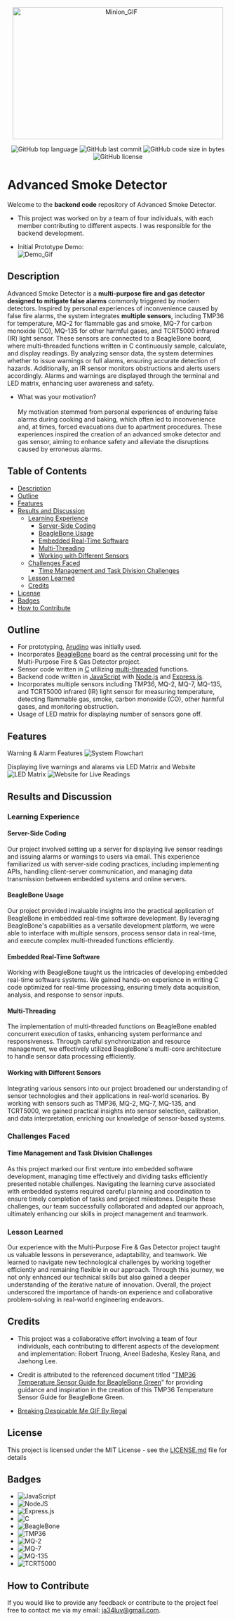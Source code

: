 <div align="center">

<img src="./assets/animations/minion.gif" alt="Minion_GIF" width="480" height="300">

![GitHub top language](https://img.shields.io/github/languages/top/jayhonglee/Final-Project-Server.svg?style=for-the-badge)
![GitHub last commit](https://img.shields.io/github/last-commit/jayhonglee/Final-Project-Server.svg?style=for-the-badge)
![GitHub code size in bytes](https://img.shields.io/github/languages/code-size/jayhonglee/Final-Project-Server.svg?style=for-the-badge)
![GitHub license](https://img.shields.io/github/license/jayhonglee/Final-Project-Server.svg?style=for-the-badge)

</div>

# Advanced Smoke Detector

Welcome to the **backend code** repository of Advanced Smoke Detector.

-   This project was worked on by a team of four individuals, with each member contributing to different aspects. I was responsible for the backend development.

-   Initial Prototype Demo: <br/>
![Demo_Gif](./assets/animations/advanced%20smoke%20detector%20demo.gif)

## Description

Advanced Smoke Detector is a **multi-purpose fire and gas detector designed to mitigate false alarms** commonly triggered by modern detectors. Inspired by personal experiences of inconvenience caused by false fire alarms, the system integrates **multiple sensors**, including TMP36 for temperature, MQ-2 for flammable gas and smoke, MQ-7 for carbon monoxide (CO), MQ-135 for other harmful gases, and TCRT5000 infrared (IR) light sensor. These sensors are connected to a BeagleBone board, where multi-threaded functions written in C continuously sample, calculate, and display readings. By analyzing sensor data, the system determines whether to issue warnings or full alarms, ensuring accurate detection of hazards. Additionally, an IR sensor monitors obstructions and alerts users accordingly. Alarms and warnings are displayed through the terminal and LED matrix, enhancing user awareness and safety.

-   What was your motivation? <br/> <br/>
    My motivation stemmed from personal experiences of enduring false alarms during cooking and baking, which often led to inconvenience and, at times, forced evacuations due to apartment procedures. These experiences inspired the creation of an advanced smoke detector and gas sensor, aiming to enhance safety and alleviate the disruptions caused by erroneous alarms.

## Table of Contents

-   [Description](#description)
-   [Outline](#outline)
-   [Features](#features)
-   [Results and Discussion](#results-and-discussion)
    -   [Learning Experience](#learning-experience)
        -   [Server-Side Coding](#server-side-coding)
        -   [BeagleBone Usage](#beaglebone-usage)
        -   [Embedded Real-Time Software](#embedded-real-time-software)
        -   [Multi-Threading](#multi-threading)
        -   [Working with Different Sensors](#working-with-different-sensors)
    -   [Challenges Faced](#challenges-faced)
        -   [Time Management and Task Division Challenges](#time-management-and-task-division-challenges)
    -   [Lesson Learned](#lesson-learned)
    -   [Credits](#credits)
-   [License](#license)
-   [Badges](#badges)
-   [How to Contribute](#how-to-contribute)

## Outline

-   For prototyping, [Arudino](https://www.arduino.cc) was initially used.
-   Incorporates [BeagleBone](https://www.beagleboard.org/boards/beaglebone-original) board as the central processing unit for the Multi-Purpose Fire & Gas Detector project.
-   Sensor code written in [C](https://en.wikipedia.org/wiki/C_(programming_language)#:~:text=C%20is%20an%20imperative%20procedural,all%20with%20minimal%20runtime%20support.) utilizing [multi-threaded](https://en.wikipedia.org/wiki/Multithreading_(computer_architecture)#:~:text=In%20computer%20architecture%2C%20multithreading%20is,This%20approach%20differs%20from%20multiprocessing.) functions.
-   Backend code written in [JavaScript](https://en.wikipedia.org/wiki/JavaScript) with [Node.js](https://nodejs.org/en) and [Express.js](https://expressjs.com).
-   Incorporates multiple sensors including TMP36, MQ-2, MQ-7, MQ-135, and TCRT5000 infrared (IR) light sensor for measuring temperature, detecting flammable gas, smoke, carbon monoxide (CO), other harmful gases, and monitoring obstruction.
-   Usage of LED matrix for displaying number of sensors gone off.

## Features

Warning & Alarm Features
![System Flowchart](./assets/images/system%20flowchart.png)

Displaying live warnings and alarams via LED Matrix and Website
![LED Matrix](./assets/images/device.png)
![Website for Live Readings](./assets/images/website%20for%20live%20readings.png) 



## Results and Discussion

### Learning Experience

#### Server-Side Coding

Our project involved setting up a server for displaying live sensor readings and issuing alarms or warnings to users via email. This experience familiarized us with server-side coding practices, including implementing APIs, handling client-server communication, and managing data transmission between embedded systems and online servers.

#### BeagleBone Usage

Our project provided invaluable insights into the practical application of BeagleBone in embedded real-time software development. By leveraging BeagleBone's capabilities as a versatile development platform, we were able to interface with multiple sensors, process sensor data in real-time, and execute complex multi-threaded functions efficiently.

#### Embedded Real-Time Software

Working with BeagleBone taught us the intricacies of developing embedded real-time software systems. We gained hands-on experience in writing C code optimized for real-time processing, ensuring timely data acquisition, analysis, and response to sensor inputs.

#### Multi-Threading

The implementation of multi-threaded functions on BeagleBone enabled concurrent execution of tasks, enhancing system performance and responsiveness. Through careful synchronization and resource management, we effectively utilized BeagleBone's multi-core architecture to handle sensor data processing efficiently.

#### Working with Different Sensors

Integrating various sensors into our project broadened our understanding of sensor technologies and their applications in real-world scenarios. By working with sensors such as TMP36, MQ-2, MQ-7, MQ-135, and TCRT5000, we gained practical insights into sensor selection, calibration, and data interpretation, enriching our knowledge of sensor-based systems.

### Challenges Faced

#### Time Management and Task Division Challenges

As this project marked our first venture into embedded software development, managing time effectively and dividing tasks efficiently presented notable challenges. Navigating the learning curve associated with embedded systems required careful planning and coordination to ensure timely completion of tasks and project milestones. Despite these challenges, our team successfully collaborated and adapted our approach, ultimately enhancing our skills in project management and teamwork.

### Lesson Learned

Our experience with the Multi-Purpose Fire & Gas Detector project taught us valuable lessons in perseverance, adaptability, and teamwork. We learned to navigate new technological challenges by working together efficiently and remaining flexible in our approach. Through this journey, we not only enhanced our technical skills but also gained a deeper understanding of the iterative nature of innovation. Overall, the project underscored the importance of hands-on experience and collaborative problem-solving in real-world engineering endeavors.

## Credits

-   This project was a collaborative effort involving a team of four individuals, each contributing to different aspects of the development and implementation: Robert Truong, Aneel Badesha, Kesley Rana, and Jaehong Lee. 

-   Credit is attributed to the referenced document titled "[TMP36 Temperature Sensor Guide for BeagleBone Green](https://opencoursehub.cs.sfu.ca/bfraser/grav-cms/cmpt433/links/files/2022-student-howtos/TMP36TemperatureSensor.pdf)" for providing guidance and inspiration in the creation of this TMP36 Temperature Sensor Guide for BeagleBone Green.

-   <a href="https://giphy.com/gifs/regalmovies-minions-breaking-despicable-me-eImrJKnOmuBDmqXNUj" title="Breaking Despicable Me GIF By Regal">Breaking Despicable Me GIF By Regal</a>

## License

This project is licensed under the MIT License - see the [LICENSE.md](./LICENSE.md) file for details

## Badges

-   ![JavaScript](https://img.shields.io/badge/javascript-%23323330.svg?style=for-the-badge&logo=javascript&logoColor=%23F7DF1E)
-   ![NodeJS](https://img.shields.io/badge/node.js-6DA55F?style=for-the-badge&logo=node.js&logoColor=white)
-   ![Express.js](https://img.shields.io/badge/express.js-%23404d59.svg?style=for-the-badge&logo=express&logoColor=%2361DAFB)
-   ![C](https://img.shields.io/badge/C-00599C?style=for-the-badge&logo=c&logoColor=white)
-   ![BeagleBone](https://img.shields.io/badge/BeagleBone-%2342C02E.svg?style=for-the-badge&logo=BeagleBone&logoColor=white)
-   ![TMP36](https://img.shields.io/badge/TMP36-FF0000.svg?style=for-the-badge&logoColor=white)
-   ![MQ-2](https://img.shields.io/badge/MQ--2-orange?style=for-the-badge&logoColor=white)
-   ![MQ-7](https://img.shields.io/badge/MQ--7-yellow?style=for-the-badge&logoColor=white)
-   ![MQ-135](https://img.shields.io/badge/MQ--135-blue?style=for-the-badge&logoColor=white)
-   ![TCRT5000](https://img.shields.io/badge/TCRT5000-%23F7931E.svg?style=for-the-badge&logo=arduino&logoColor=white)

## How to Contribute

If you would like to provide any feedback or contribute to the project feel free to contact me via my email: ja34luv@gmail.com.
